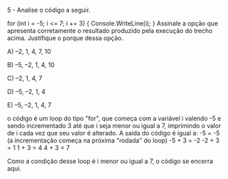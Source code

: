 5 - Analise o código a seguir.

for (int i = -5; i <= 7; i += 3)
{
    Console.WriteLine(i);
}
Assinale a opção que apresenta corretamente o resultado produzido pela execução do trecho acima. Justifique o porque dessa opção.

A) –2, 1, 4, 7, 10

B) –5, –2, 1, 4, 10

C) –2, 1, 4, 7

D) –5, –2, 1, 4

E) –5, –2, 1, 4, 7

o código é um loop do tipo "for", que começa com a variável i valendo -5 e sendo incrementado 3 até que i seja menor ou igual a 7, imprimindo o valor de i cada vez que seu valor é alterado. 
A saída do código é igual a:
-5 = -5 (a incrementação começa na próxima "rodada" do loop)
-5 + 3 = -2
-2 + 3 = 1
1 + 3 = 4
4 + 3 = 7

Como a condição desse loop é i menor ou igual a 7, o código se encerra aqui.
